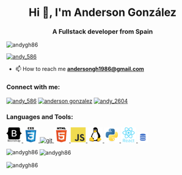 <h1 align="center">Hi 👋, I'm Anderson González</h1>
<h3 align="center">A Fullstack developer from Spain</h3>

<p align="left"> <img src="https://komarev.com/ghpvc/?username=andygh86&label=Profile%20views&color=0e75b6&style=flat" alt="andygh86" /> </p>

<p align="left"> <a href="https://twitter.com/andy_586" target="blank"><img src="https://img.shields.io/twitter/follow/andy_586?logo=twitter&style=for-the-badge" alt="andy_586" /></a> </p>

- 📫 How to reach me **andersongh1986@gmail.com**

<h3 align="left">Connect with me:</h3>
<p align="left">
<a href="https://twitter.com/andy_586" target="blank"><img align="center" src="https://raw.githubusercontent.com/rahuldkjain/github-profile-readme-generator/master/src/images/icons/Social/twitter.svg" alt="andy_586" height="30" width="40" /></a>
<a href="https://linkedin.com/in/anderson-gonzalez-1ba484277" target="blank"><img align="center" src="https://raw.githubusercontent.com/rahuldkjain/github-profile-readme-generator/master/src/images/icons/Social/linked-in-alt.svg" alt="anderson gonzalez" height="30" width="40" /></a>
<a href="https://instagram.com/andy_2604" target="blank"><img align="center" src="https://raw.githubusercontent.com/rahuldkjain/github-profile-readme-generator/master/src/images/icons/Social/instagram.svg" alt="andy_2604" height="30" width="40" /></a>
</p>

<h3 align="left">Languages and Tools:</h3>
<p align="left"> <a href="https://getbootstrap.com" target="_blank" rel="noreferrer"> <img src="https://raw.githubusercontent.com/devicons/devicon/master/icons/bootstrap/bootstrap-plain-wordmark.svg" alt="bootstrap" width="40" height="40"/> </a> <a href="https://www.w3schools.com/css/" target="_blank" rel="noreferrer"> <img src="https://raw.githubusercontent.com/devicons/devicon/master/icons/css3/css3-original-wordmark.svg" alt="css3" width="40" height="40"/> </a> <a href="https://git-scm.com/" target="_blank" rel="noreferrer"> <img src="https://www.vectorlogo.zone/logos/git-scm/git-scm-icon.svg" alt="git" width="40" height="40"/> </a> <a href="https://www.w3.org/html/" target="_blank" rel="noreferrer"> <img src="https://raw.githubusercontent.com/devicons/devicon/master/icons/html5/html5-original-wordmark.svg" alt="html5" width="40" height="40"/> </a> <a href="https://developer.mozilla.org/en-US/docs/Web/JavaScript" target="_blank" rel="noreferrer"> <img src="https://raw.githubusercontent.com/devicons/devicon/master/icons/javascript/javascript-original.svg" alt="javascript" width="40" height="40"/> </a> <a href="https://www.linux.org/" target="_blank" rel="noreferrer"> <img src="https://raw.githubusercontent.com/devicons/devicon/master/icons/linux/linux-original.svg" alt="linux" width="40" height="40"/> </a> <a href="https://www.python.org" target="_blank" rel="noreferrer"> <img src="https://raw.githubusercontent.com/devicons/devicon/master/icons/python/python-original.svg" alt="python" width="40" height="40"/> </a> <a href="https://reactjs.org/" target="_blank" rel="noreferrer"> <img src="https://raw.githubusercontent.com/devicons/devicon/master/icons/react/react-original-wordmark.svg" alt="react" width="40" height="40"/> </a><code><img height="27" src="https://raw.githubusercontent.com/github/explore/80688e429a7d4ef2fca1e82350fe8e3517d3494d/topics/sql/sql.png" alt="sql"></code> </p>

<p><img align="left" src="https://github-readme-stats.vercel.app/api/top-langs?username=andygh86&show_icons=true&locale=en&layout=compact" alt="andygh86" /></p>

<p>&nbsp;<img align="center" src="https://github-readme-stats.vercel.app/api?username=andygh86&show_icons=true&locale=en" alt="andygh86" /></p>

<p><img align="center" src="https://github-readme-streak-stats.herokuapp.com/?user=andygh86&" alt="andygh86" /></p>
